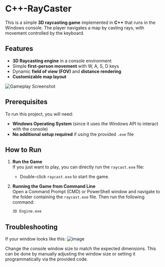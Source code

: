 # C++-RayCaster

This is a simple **3D raycasting game** implemented in **C++** that runs in the Windows console. The player navigates a map by casting rays, with movement controlled by the keyboard.

## Features

- **3D Raycasting engine** in a console environment
- Simple **first-person movement** with W, A, S, D keys
- Dynamic **field of view (FOV)** and **distance rendering**
- **Customizable map layout**

![Gameplay Screenshot](https://github.com/user-attachments/assets/3bb488a3-d2fd-4a9d-9ba7-38127375c489)

## Prerequisites

To run this project, you will need:

- **Windows Operating System** (since it uses the Windows API to interact with the console)
- **No additional setup required** if using the provided `.exe` file

## How to Run

1. **Run the Game**  
   If you just want to play, you can directly run the `raycast.exe` file:
   - Double-click `raycast.exe` to start the game.

2. **Running the Game from Command Line**  
   Open a Command Prompt (CMD) or PowerShell window and navigate to the folder containing the `raycast.exe` file. Then run the following command:
   ```bash
   3D Engine.exe
##  Troubleshooting
  If your window looks like this: ![image](https://github.com/user-attachments/assets/e9174eae-fc9c-4bf4-b74f-c41a805cd9be)

  Change the console window size to match the expected dimensions. This can be done by manually adjusting the window size or setting it programmatically via the provided code.


